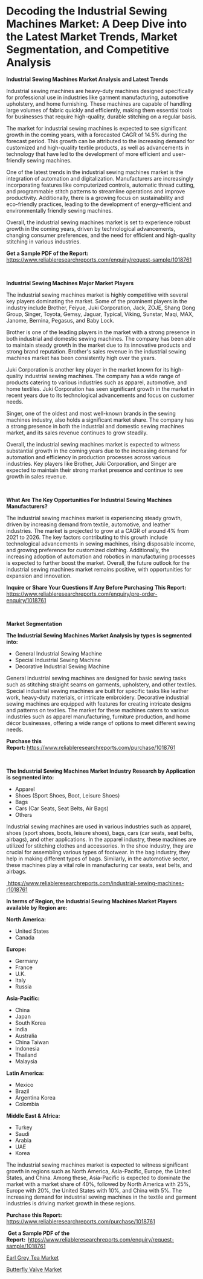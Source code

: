 <p><h1>Decoding the Industrial Sewing Machines Market: A Deep Dive into the Latest Market Trends, Market Segmentation, and Competitive Analysis</h1></p><p><strong>Industrial Sewing Machines Market Analysis and Latest Trends</strong></p>
<p><p>Industrial sewing machines are heavy-duty machines designed specifically for professional use in industries like garment manufacturing, automotive upholstery, and home furnishing. These machines are capable of handling large volumes of fabric quickly and efficiently, making them essential tools for businesses that require high-quality, durable stitching on a regular basis.</p><p>The market for industrial sewing machines is expected to see significant growth in the coming years, with a forecasted CAGR of 14.5% during the forecast period. This growth can be attributed to the increasing demand for customized and high-quality textile products, as well as advancements in technology that have led to the development of more efficient and user-friendly sewing machines.</p><p>One of the latest trends in the industrial sewing machines market is the integration of automation and digitalization. Manufacturers are increasingly incorporating features like computerized controls, automatic thread cutting, and programmable stitch patterns to streamline operations and improve productivity. Additionally, there is a growing focus on sustainability and eco-friendly practices, leading to the development of energy-efficient and environmentally friendly sewing machines.</p><p>Overall, the industrial sewing machines market is set to experience robust growth in the coming years, driven by technological advancements, changing consumer preferences, and the need for efficient and high-quality stitching in various industries.</p></p>
<p><strong>Get a Sample PDF of the Report:&nbsp;</strong> <a href="https://www.reliableresearchreports.com/enquiry/request-sample/1018761">https://www.reliableresearchreports.com/enquiry/request-sample/1018761</a></p>
<p>&nbsp;</p>
<p><strong>Industrial Sewing Machines Major Market Players</strong></p>
<p><p>The industrial sewing machines market is highly competitive with several key players dominating the market. Some of the prominent players in the industry include Brother, Feiyue, Juki Corporation, Jack, ZOJE, Shang Gong Group, Singer, Toyota, Gemsy, Jaguar, Typical, Viking, Sunstar, Maqi, MAX, Janome, Bernina, Pegasus, and Baby Lock.</p><p>Brother is one of the leading players in the market with a strong presence in both industrial and domestic sewing machines. The company has been able to maintain steady growth in the market due to its innovative products and strong brand reputation. Brother's sales revenue in the industrial sewing machines market has been consistently high over the years.</p><p>Juki Corporation is another key player in the market known for its high-quality industrial sewing machines. The company has a wide range of products catering to various industries such as apparel, automotive, and home textiles. Juki Corporation has seen significant growth in the market in recent years due to its technological advancements and focus on customer needs.</p><p>Singer, one of the oldest and most well-known brands in the sewing machines industry, also holds a significant market share. The company has a strong presence in both the industrial and domestic sewing machines market, and its sales revenue continues to grow steadily.</p><p>Overall, the industrial sewing machines market is expected to witness substantial growth in the coming years due to the increasing demand for automation and efficiency in production processes across various industries. Key players like Brother, Juki Corporation, and Singer are expected to maintain their strong market presence and continue to see growth in sales revenue.</p></p>
<p>&nbsp;</p>
<p><strong>What Are The Key Opportunities For Industrial Sewing Machines Manufacturers?</strong></p>
<p><p>The industrial sewing machines market is experiencing steady growth, driven by increasing demand from textile, automotive, and leather industries. The market is projected to grow at a CAGR of around 4% from 2021 to 2026. The key factors contributing to this growth include technological advancements in sewing machines, rising disposable income, and growing preference for customized clothing. Additionally, the increasing adoption of automation and robotics in manufacturing processes is expected to further boost the market. Overall, the future outlook for the industrial sewing machines market remains positive, with opportunities for expansion and innovation.</p></p>
<p><strong>Inquire or Share Your Questions If Any Before Purchasing This Report:</strong> <a href="https://www.reliableresearchreports.com/enquiry/pre-order-enquiry/1018761">https://www.reliableresearchreports.com/enquiry/pre-order-enquiry/1018761</a></p>
<p>&nbsp;</p>
<p><strong>Market Segmentation</strong></p>
<p><strong>The Industrial Sewing Machines Market Analysis by types is segmented into:</strong></p>
<p><ul><li>General Industrial Sewing Machine</li><li>Special Industrial Sewing Machine</li><li>Decorative Industrial Sewing Machine</li></ul></p>
<p><p>General industrial sewing machines are designed for basic sewing tasks such as stitching straight seams on garments, upholstery, and other textiles. Special industrial sewing machines are built for specific tasks like leather work, heavy-duty materials, or intricate embroidery. Decorative industrial sewing machines are equipped with features for creating intricate designs and patterns on textiles. The market for these machines caters to various industries such as apparel manufacturing, furniture production, and home décor businesses, offering a wide range of options to meet different sewing needs.</p></p>
<p><strong>Purchase this Report:&nbsp;</strong><a href="https://www.reliableresearchreports.com/purchase/1018761">https://www.reliableresearchreports.com/purchase/1018761</a></p>
<p>&nbsp;</p>
<p><strong>The Industrial Sewing Machines Market Industry Research by Application is segmented into:</strong></p>
<p><ul><li>Apparel</li><li>Shoes (Sport Shoes, Boot, Leisure Shoes)</li><li>Bags</li><li>Cars (Car Seats, Seat Belts, Air Bags)</li><li>Others</li></ul></p>
<p><p>Industrial sewing machines are used in various industries such as apparel, shoes (sport shoes, boots, leisure shoes), bags, cars (car seats, seat belts, airbags), and other applications. In the apparel industry, these machines are utilized for stitching clothes and accessories. In the shoe industry, they are crucial for assembling various types of footwear. In the bag industry, they help in making different types of bags. Similarly, in the automotive sector, these machines play a vital role in manufacturing car seats, seat belts, and airbags.</p></p>
<p><a href="https://www.reliableresearchreports.com/industrial-sewing-machines-r1018761">&nbsp;https://www.reliableresearchreports.com/industrial-sewing-machines-r1018761</a></p>
<p><strong>In terms of Region, the Industrial Sewing Machines Market Players available by Region are:</strong></p>
<p>
    <p> <strong> North America: </strong>
        <ul>
            <li>United States</li>
            <li>Canada</li>
        </ul>
        </p> 
    <p> <strong> Europe: </strong>
        <ul>
            <li>Germany</li>
            <li>France</li>
            <li>U.K.</li>
            <li>Italy</li>
            <li>Russia</li>
        </ul>
        </p> 
    <p> <strong> Asia-Pacific: </strong>
        <ul>
            <li>China</li>
            <li>Japan</li>
            <li>South Korea</li>
            <li>India</li>
            <li>Australia</li>
            <li>China Taiwan</li>
            <li>Indonesia</li>
            <li>Thailand</li>
            <li>Malaysia</li>
        </ul>
        </p> 
    <p> <strong> Latin America: </strong>
        <ul>
            <li>Mexico</li>
            <li>Brazil</li>
            <li>Argentina Korea</li>
            <li>Colombia</li>
        </ul>
        </p> 
    <p> <strong> Middle East & Africa: </strong>
        <ul>
            <li>Turkey</li>
            <li>Saudi</li>
            <li>Arabia</li>
            <li>UAE</li>
            <li>Korea</li>
        </ul>
    </p>
    </p>
<p><p>The industrial sewing machines market is expected to witness significant growth in regions such as North America, Asia-Pacific, Europe, the United States, and China. Among these, Asia-Pacific is expected to dominate the market with a market share of 40%, followed by North America with 25%, Europe with 20%, the United States with 10%, and China with 5%. The increasing demand for industrial sewing machines in the textile and garment industries is driving market growth in these regions.</p></p>
<p><strong>Purchase this Report: </strong><a href="https://www.reliableresearchreports.com/purchase/1018761">https://www.reliableresearchreports.com/purchase/1018761</a></p>
<p>&nbsp;<strong>Get a Sample PDF of the Report:&nbsp;&nbsp;</strong><a href="https://www.reliableresearchreports.com/enquiry/request-sample/1018761">https://www.reliableresearchreports.com/enquiry/request-sample/1018761</a></p>
<p><strong></strong></p>
<p><p><a href="https://boundless-drawbridge-702.notion.site/Earl-Grey-Tea-Market-Competitive-Analysis-Market-Trends-and-Forecast-to-2031-8e3d278994994f9eb2da6445c64c1078">Earl Grey Tea Market</a></p><p><a href="https://github.com/RickHolmes3/Market-Research-Report-List-4/blob/main/butterfly-valve-market.md">Butterfly Valve Market</a></p></p>